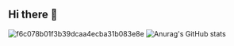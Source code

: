 ## Hi there 👋


![f6c078b01f3b39dcaa4ecba31b083e8e](https://github.com/user-attachments/assets/95ea2e44-25a0-4b8e-b8d0-9f8435c68613)
![Anurag's GitHub stats](https://github-readme-stats.vercel.app/api?username=gurev96&show_icons=true&theme=radical)
